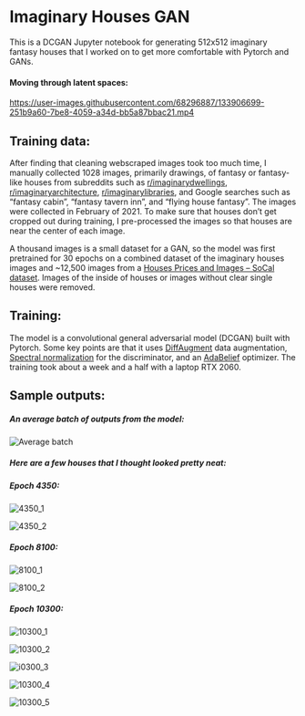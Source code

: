 # Imaginary Houses GAN
This is a DCGAN Jupyter notebook for generating 512x512 imaginary fantasy houses that I worked on to get more comfortable with Pytorch and GANs.

#### Moving through latent spaces:

https://user-images.githubusercontent.com/68296887/133906699-251b9a60-7be8-4059-a34d-bb5a87bbac21.mp4

 
## Training data:
After finding that cleaning webscraped images took too much time, I manually collected 1028 images, primarily drawings, of fantasy or fantasy-like houses from subreddits such as [r/imaginarydwellings]( https://old.reddit.com/r/ImaginaryDwellings/), [r/imaginaryarchitecture]( https://old.reddit.com/r/ImaginaryArchitecture/), [r/imaginarylibraries]( https://old.reddit.com/r/ImaginaryLibraries/), and Google searches such as “fantasy cabin”, “fantasy tavern inn”, and “flying house fantasy”. The images were collected in February of 2021. To make sure that houses don’t get cropped out during training, I pre-processed the images so that houses are near the center of each image.

A thousand images is a small dataset for a GAN, so the model was first pretrained for 30 epochs on a combined dataset of the imaginary houses images and ~12,500 images from a [Houses Prices and Images – SoCal dataset](https://www.kaggle.com/ted8080/house-prices-and-images-socal). Images of the inside of houses or images without clear single houses were removed.


## Training:
The model is a convolutional general adversarial model (DCGAN) built with Pytorch. Some key points are that it uses [DiffAugment](https://github.com/mit-han-lab/data-efficient-gans) data augmentation, [Spectral normalization](https://github.com/christiancosgrove/pytorch-spectral-normalization-gan) for the discriminator, and an [AdaBelief](https://juntang-zhuang.github.io/adabelief/) optimizer. The training took about a week and a half with a laptop RTX 2060.

## Sample outputs:

##### An average batch of outputs from the model:

![Average batch](https://user-images.githubusercontent.com/68296887/133906728-17f2242a-839a-498e-96ff-40d5bb03ebcb.png)


##### Here are a few houses that I thought looked pretty neat:

##### Epoch 4350:

![4350_1](https://user-images.githubusercontent.com/68296887/133907170-78d5fc62-2481-4ba6-94f2-e3c25ff16919.png)

![4350_2](https://user-images.githubusercontent.com/68296887/133907251-190ad90e-d823-4097-8d4e-cddefb37b005.png)


##### Epoch 8100:

![8100_1](https://user-images.githubusercontent.com/68296887/133907285-178b655f-0421-436c-b57f-0034cf95a95d.png)

![8100_2](https://user-images.githubusercontent.com/68296887/133907299-052ebe67-882e-4e51-8889-b9d27b869eb9.png)


##### Epoch 10300:

![10300_1](https://user-images.githubusercontent.com/68296887/133907411-f6420bd7-adf7-41e7-805e-19115a489a6c.png)

![10300_2](https://user-images.githubusercontent.com/68296887/133907458-4116b9ca-472a-4d4f-880c-474433586ade.png)

![i0300_3](https://user-images.githubusercontent.com/68296887/133907432-cb15fc07-e1ab-41d6-86af-e2b3defd9ca5.png)

![10300_4](https://user-images.githubusercontent.com/68296887/133907467-40d97ad8-c4ed-4b68-b121-698bc063b9af.png)

![10300_5](https://user-images.githubusercontent.com/68296887/133907483-9723a411-4083-4bcf-82b0-170abe0686a4.png)
